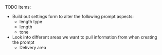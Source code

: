 TODO Items:

-   Build out settings form to alter the following prompt aspects:
    -   length type
    -   length
    -   tone
-   Look into different areas we want to pull information from when creating the prompt
    -   Delivery area
